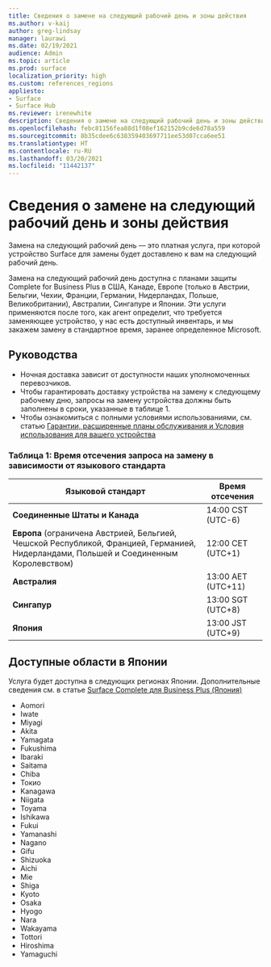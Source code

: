```yaml
---
title: Сведения о замене на следующий рабочий день и зоны действия
ms.author: v-kaij
author: greg-lindsay
manager: laurawi
ms.date: 02/19/2021
audience: Admin
ms.topic: article
ms.prod: surface
localization_priority: high
ms.custom: references_regions
appliesto:
- Surface
- Surface Hub
ms.reviewer: irenewhite
description: Сведения о замене на следующий рабочий день и зоны действия.
ms.openlocfilehash: febc81156fea88d1f08ef162152b9cde6d78a559
ms.sourcegitcommit: 8b35cdee6c638359403697711ee53d07cca6ee51
ms.translationtype: HT
ms.contentlocale: ru-RU
ms.lasthandoff: 03/20/2021
ms.locfileid: "11442137"
---
```

# <a name="next-business-day-replacement-information--coverage-areas"></a>Сведения о замене на следующий рабочий день и зоны действия

Замена на следующий рабочий день — это платная услуга, при которой устройство Surface для замены будет доставлено к вам на следующий рабочий день. 

Замена на следующий рабочий день доступна с планами защиты Complete for Business Plus в США, Канаде, Европе (только в Австрии, Бельгии, Чехии, Франции, Германии, Нидерландах, Польше, Великобритании), Австралии, Сингапуре и Японии. Эти услуги применяются после того, как агент определит, что требуется заменяющее устройство, у нас есть доступный инвентарь, и мы закажем замену в стандартное время, заранее определенное Microsoft. 

## <a name="guidelines"></a>Руководства

- Ночная доставка зависит от доступности наших уполномоченных перевозчиков.
- Чтобы гарантировать доставку устройства на замену к следующему рабочему дню, запросы на замену устройства должны быть заполнены в сроки, указанные в таблице 1. 
- Чтобы ознакомиться с полными условиями использованиями, см. статью [Гарантии, расширенные планы обслуживания и Условия использования для вашего устройства](https://support.microsoft.com/topic/warranties-extended-service-plans-and-terms-conditions-for-your-device-eedf7a23-84a7-1a47-480b-0e10503eedf5)

### <a name="table-1-replacement-request-cutoff-times-by-locale"></a>Таблица 1: Время отсечения запроса на замену в зависимости от языкового стандарта

| Языковой стандарт                                                                                                    | Время отсечения |
| -------------------------------------------------------------------------------------------------------------- | --------------- |
| **Соединенные Штаты и Канада**                                                                                     | 14:00 CST    (UTC-6)      |
| **Европа** (ограничена Австрией, Бельгией, Чешской Республикой, Францией, Германией, Нидерландами, Польшей и Соединенным Королевством) | 12:00 CET   (UTC+1)     |
| **Австралия**                                                                                                  | 13:00 AET   (UTC+11)    |
| **Сингапур**                                                                                                  | 13:00 SGT    (UTC+8)   |
| **Япония**                                                                                                      | 13:00 JST    (UTC+9)   |


##  <a name="available-areas-in-japan"></a>Доступные области в Японии 

Услуга будет доступна в следующих регионах Японии. Дополнительные сведения см. в статье [Surface Complete для Business Plus (Япония)](https://cdn.techcommunity.microsoft.com/assets/Surface/jp-next-day-replace-surface.pdf)

- Aomori
- Iwate
- Miyagi
- Akita
- Yamagata
- Fukushima
- Ibaraki
- Saitama
- Chiba
- Токио
- Kanagawa
- Niigata
- Toyama
- Ishikawa
- Fukui
- Yamanashi
- Nagano
- Gifu
- Shizuoka
- Aichi
- Mie
- Shiga
- Kyoto
- Osaka
- Hyogo
- Nara
- Wakayama
- Tottori
- Hiroshima
- Yamaguchi

